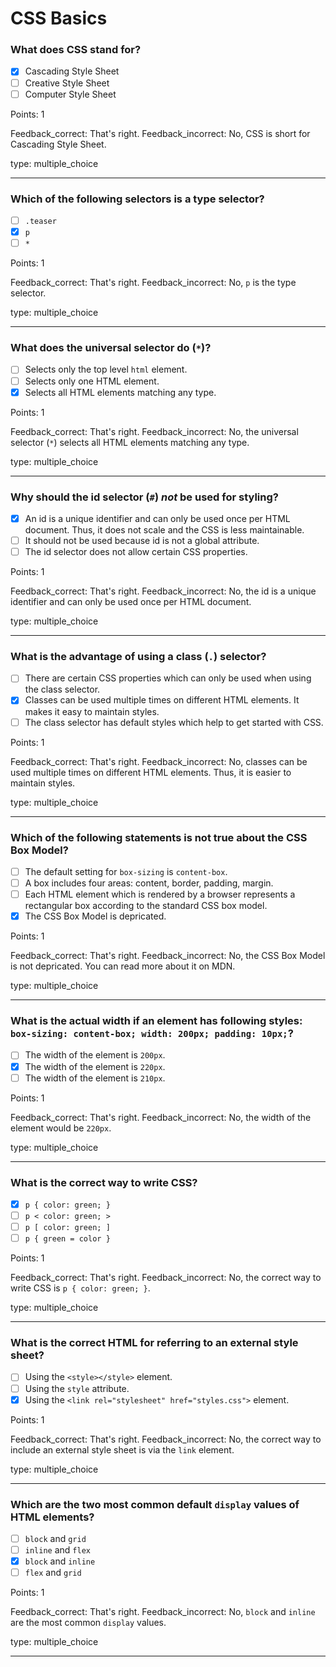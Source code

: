 # CSS Basics

### What does CSS stand for?

* [x] Cascading Style Sheet
* [ ] Creative Style Sheet
* [ ] Computer Style Sheet

Points: 1

Feedback_correct: That's right. Feedback_incorrect: No, CSS is short for Cascading Style Sheet.

type: multiple_choice

---

### Which of the following selectors is a type selector?

* [ ] `.teaser`
* [x] `p`
* [ ] `*`

Points: 1

Feedback_correct: That's right. Feedback_incorrect: No, `p` is the type selector.

type: multiple_choice

---

### What does the universal selector do (`*`)?

* [ ] Selects only the top level `html` element.
* [ ] Selects only one HTML element.
* [x] Selects all HTML elements matching any type.

Points: 1

Feedback_correct: That's right. Feedback_incorrect: No, the universal selector (`*`) selects all
HTML elements matching any type.

type: multiple_choice

---

### Why should the id selector (`#`) _not_ be used for styling?

* [x] An id is a unique identifier and can only be used once per HTML document. Thus, it does not
      scale and the CSS is less maintainable.
* [ ] It should not be used because id is not a global attribute.
* [ ] The id selector does not allow certain CSS properties.

Points: 1

Feedback_correct: That's right. Feedback_incorrect: No, the id is a unique identifier and can only
be used once per HTML document.

type: multiple_choice

---

### What is the advantage of using a class (`.`) selector?

* [ ] There are certain CSS properties which can only be used when using the class selector.
* [x] Classes can be used multiple times on different HTML elements. It makes it easy to maintain
      styles.
* [ ] The class selector has default styles which help to get started with CSS.

Points: 1

Feedback_correct: That's right. Feedback_incorrect: No, classes can be used multiple times on
different HTML elements. Thus, it is easier to maintain styles.

type: multiple_choice

---

### Which of the following statements is not true about the CSS Box Model?

* [ ] The default setting for `box-sizing` is `content-box`.
* [ ] A box includes four areas: content, border, padding, margin.
* [ ] Each HTML element which is rendered by a browser represents a rectangular box according to the
      standard CSS box model.
* [x] The CSS Box Model is depricated.

Points: 1

Feedback_correct: That's right. Feedback_incorrect: No, the CSS Box Model is not depricated. You can
read more about it on MDN.

type: multiple_choice

---

### What is the actual width if an element has following styles: `box-sizing: content-box; width: 200px; padding: 10px;`?

* [ ] The width of the element is `200px`.
* [x] The width of the element is `220px`.
* [ ] The width of the element is `210px`.

Points: 1

Feedback_correct: That's right. Feedback_incorrect: No, the width of the element would be `220px`.

type: multiple_choice

---

### What is the correct way to write CSS?

* [x] `p { color: green; }`
* [ ] `p < color: green; >`
* [ ] `p [ color: green; ]`
* [ ] `p { green = color }`

Points: 1

Feedback_correct: That's right. Feedback_incorrect: No, the correct way to write CSS is
`p { color: green; }`.

type: multiple_choice

---

### What is the correct HTML for referring to an external style sheet?

* [ ] Using the `<style></style>` element.
* [ ] Using the `style` attribute.
* [x] Using the `<link rel="stylesheet" href="styles.css">` element.

Points: 1

Feedback_correct: That's right. Feedback_incorrect: No, the correct way to include an external style
sheet is via the `link` element.

type: multiple_choice

---

### Which are the two most common default `display` values of HTML elements?

* [ ] `block` and `grid`
* [ ] `inline` and `flex`
* [x] `block` and `inline`
* [ ] `flex` and `grid`

Points: 1

Feedback_correct: That's right. Feedback_incorrect: No, `block` and `inline` are the most common
`display` values.

type: multiple_choice

---
